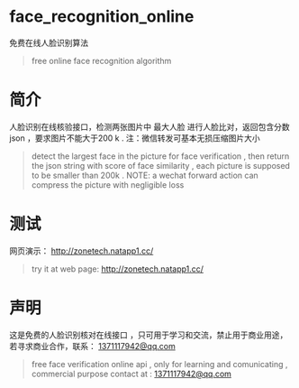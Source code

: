 # face_recognition_online
免费在线人脸识别算法  
> free online face recognition algorithm


# 简介
人脸识别在线核验接口，检测两张图片中 最大人脸 进行人脸比对，返回包含分数json ，要求图片不能大于200 k . 注：微信转发可基本无损压缩图片大小
> detect the largest face in the picture  for face verification , then return the json string with score of face similarity , each picture is supposed to be smaller than 200k .
> NOTE: a wechat forward action can compress the picture with negligible loss

# 测试
网页演示： http://zonetech.natapp1.cc/
> try it at web page: http://zonetech.natapp1.cc/

# 声明
这是免费的人脸识别核对在线接口 ，只可用于学习和交流，禁止用于商业用途， 若寻求商业合作，联系： 1371117942@qq.com
> free face verification online api , only for learning and comunicating , commercial purpose contact at : 1371117942@qq.com



